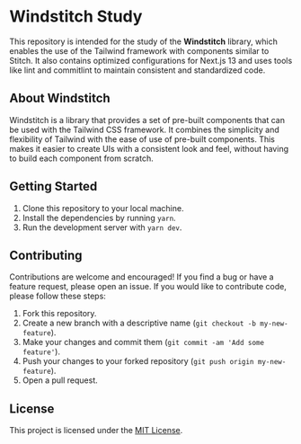 <html>
  <body>
    <h1>Windstitch Study</h1>
    <p>This repository is intended for the study of the <b>Windstitch</b> library, which enables the use of the Tailwind framework with components similar to Stitch. It also contains optimized configurations for Next.js 13 and uses tools like lint and commitlint to maintain consistent and standardized code.</p>
    <h2>About Windstitch</h2>
<p>Windstitch is a library that provides a set of pre-built components that can be used with the Tailwind CSS framework. It combines the simplicity and flexibility of Tailwind with the ease of use of pre-built components. This makes it easier to create UIs with a consistent look and feel, without having to build each component from scratch.</p>

<h2>Getting Started</h2>
<ol>
  <li>Clone this repository to your local machine.</li>
  <li>Install the dependencies by running <code>yarn</code>.</li>
  <li>Run the development server with <code>yarn dev</code>.</li>
</ol>

<h2>Contributing</h2>
<p>Contributions are welcome and encouraged! If you find a bug or have a feature request, please open an issue. If you would like to contribute code, please follow these steps:</p>
<ol>
  <li>Fork this repository.</li>
  <li>Create a new branch with a descriptive name (<code>git checkout -b my-new-feature</code>).</li>
  <li>Make your changes and commit them (<code>git commit -am 'Add some feature'</code>).</li>
  <li>Push your changes to your forked repository (<code>git push origin my-new-feature</code>).</li>
  <li>Open a pull request.</li>
</ol>

<h2>License</h2>
<p>This project is licensed under the <a href="https://opensource.org/licenses/MIT">MIT License</a>.</p>
  </body>
</html>
